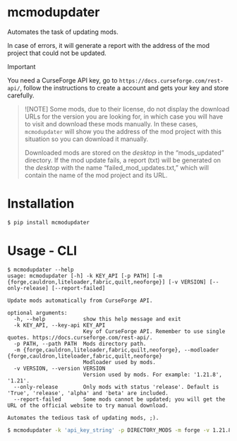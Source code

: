 # mcmodupdater

Automates the task of updating mods.

In case of errors, it will generate a report with the address of the mod project that could not be updated.

> [!IMPORTANT]
> You need a CurseForge API key, go to `https://docs.curseforge.com/rest-api/`, follow the instructions to create a account and gets your key and store carefully.
>

> ![NOTE]
> Some mods, due to their license, do not display the download URLs for the version you are looking for, in which case you will have to visit and download these mods manually.
> In these cases, `mcmodupdater` will show you the address of the mod project with this situation so you can download it manually.
>
> Downloaded mods are stored on the *desktop* in the “mods_updated” directory.
> If the mod update fails, a report (txt) will be generated on the *desktop* with the name “failed_mod_updates.txt,” which will contain the name of the mod project and its URL.


# Installation

```bash
$ pip install mcmodupdater
```


# Usage - CLI

```text
$ mcmodupdater --help
usage: mcmodupdater [-h] -k KEY_API [-p PATH] [-m {forge,cauldron,liteloader,fabric,quilt,neoforge}] [-v VERSION] [--only-release] [--report-failed]

Update mods automatically from CurseForge API.

optional arguments:
  -h, --help            show this help message and exit
  -k KEY_API, --key-api KEY_API
                        Key of CurseForge API. Remember to use single quotes. https://docs.curseforge.com/rest-api/.
  -p PATH, --path PATH  Mods directory path.
  -m {forge,cauldron,liteloader,fabric,quilt,neoforge}, --modloader {forge,cauldron,liteloader,fabric,quilt,neoforge}
                        Modloader used by mods.
  -v VERSION, --version VERSION
                        Version used by mods. For example: '1.21.8', '1.21'.
  --only-release        Only mods with status 'release'. Default is 'True', 'release', 'alpha' and 'beta' are included.
  --report-failed       Some mods cannot be updated; you will get the URL of the official website to try manual download.

Automates the tedious task of updating mods, ;).
```


```bash
$ mcmodupdater -k 'api_key_string' -p DIRECTORY_MODS -m forge -v 1.21.8 --report-failed
```
